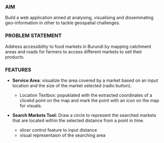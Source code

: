 ### AIM
Build a web application aimed at analysing, visualising and disseminating geo-information in other to tackle geospatial challenges.


### PROBLEM STATEMENT
Address accessibility to food markets in Burundi by mapping catchment areas and roads for farmers to access different markets to sell their products.

### FEATURES
* **Service Area**: visualize the area covered by a market based on an input location and the size of the market selected (radio button). 
    * Location Textbox: popuklated with the extracted coordinates of a clicekd point on the map and mark the point with an icon on the map for visuals.

* **Search Markets Tool:** Draw a circle to represent the searched markets that are located within the selected distance from a point in time.
    * slicer control feature to input distance 
    * visual representaion of the searching area



